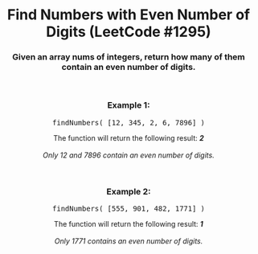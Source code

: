 <div align = "center">

# Find Numbers with Even Number of Digits (LeetCode #1295)

</div>

<div align = "center">

<h3>Given an array nums of integers, return how many of them contain an even number of digits.</h3>

<br>

<h3>Example 1:</h3>

<pre>findNumbers(&nbsp;[12, 345, 2, 6, 7896]&nbsp;)</pre>

<p>The function will return the following result: <em><strong>2</strong><br><br>Only 12 and 7896 contain an even number of digits.</em></p>

<br>

<h3>Example 2:</h3>

<pre>findNumbers(&nbsp;[555, 901, 482, 1771]&nbsp;)</pre>

<p>The function will return the following result: <em><strong>1</strong><br><br>Only 1771 contains an even number of digits.</em></p>

</div>
